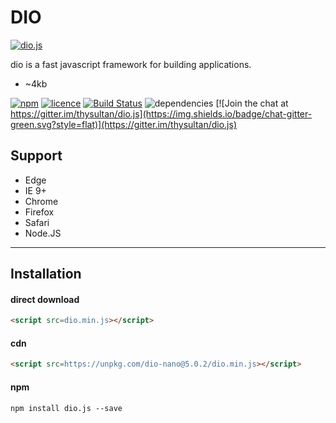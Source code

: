 # DIO

[![dio.js](https://dio.js.org/assets/logo.svg)](https://dio.js.org/)

dio is a fast javascript framework for building applications.

- ~4kb

[![npm](https://img.shields.io/npm/v/dio-nano.svg?style=flat)](https://www.npmjs.com/package/dio-nano) [![licence](https://img.shields.io/badge/licence-MIT-blue.svg?style=flat)](https://github.com/thysultan/dio.js/blob/master/LICENSE.md) [![Build Status](https://semaphoreci.com/api/v1/thysultan/dio-js/branches/master/shields_badge.svg)](https://semaphoreci.com/thysultan/dio-js)
 ![dependencies](https://img.shields.io/badge/dependencies-none-green.svg?style=flat) [![Join the chat at https://gitter.im/thysultan/dio.js](https://img.shields.io/badge/chat-gitter-green.svg?style=flat)](https://gitter.im/thysultan/dio.js)

## Support

* Edge
* IE 9+
* Chrome
* Firefox
* Safari
* Node.JS

---


## Installation

#### direct download

```html
<script src=dio.min.js></script>
```

#### cdn

```html
<script src=https://unpkg.com/dio-nano@5.0.2/dio.min.js></script>
```

#### npm

```
npm install dio.js --save
```